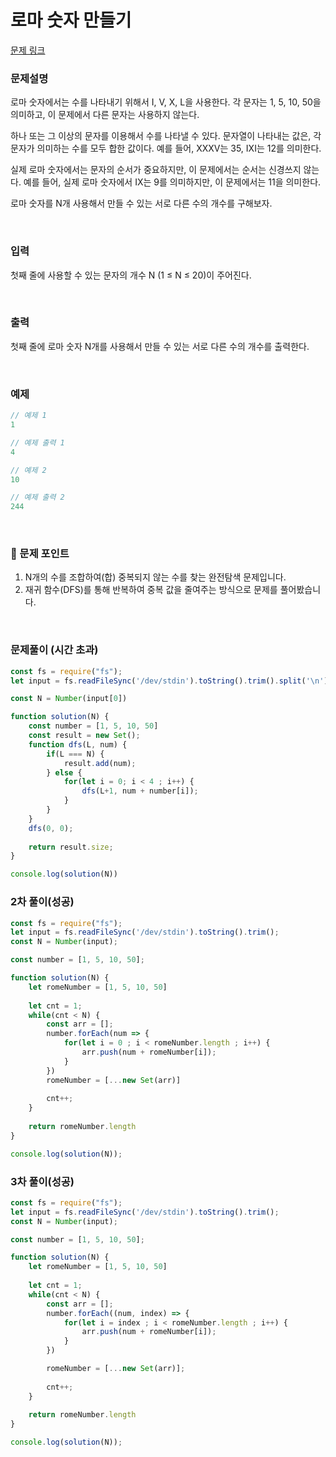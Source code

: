 # **로마 숫자 만들기**

[문제 링크](https://www.acmicpc.net/problem/16922)

### 문제설명

로마 숫자에서는 수를 나타내기 위해서 I, V, X, L을 사용한다. 각 문자는 1, 5, 10, 50을 의미하고, 이 문제에서 다른 문자는 사용하지 않는다.

하나 또는 그 이상의 문자를 이용해서 수를 나타낼 수 있다. 문자열이 나타내는 값은, 각 문자가 의미하는 수를 모두 합한 값이다. 예를 들어, XXXV는 35, IXI는 12를 의미한다.

실제 로마 숫자에서는 문자의 순서가 중요하지만, 이 문제에서는 순서는 신경쓰지 않는다. 예를 들어, 실제 로마 숫자에서 IX는 9를 의미하지만, 이 문제에서는 11을 의미한다.

로마 숫자를 N개 사용해서 만들 수 있는 서로 다른 수의 개수를 구해보자.

<br/>

### 입력

첫째 줄에 사용할 수 있는 문자의 개수 N (1 ≤ N ≤ 20)이 주어진다.

<br/>

### 출력

첫째 줄에 로마 숫자 N개를 사용해서 만들 수 있는 서로 다른 수의 개수를 출력한다.

<br/>

### 예제

```jsx
// 예제 1
1

// 예제 출력 1
4

// 예제 2
10

// 예제 출력 2
244
```

<br/>

### 📕 문제 포인트

1. N개의 수를 조합하여(합) 중복되지 않는 수를 찾는 완전탐색 문제입니다.
2. 재귀 함수(DFS)를 통해 반복하여 중복 값을 줄여주는 방식으로 문제를 풀어봤습니다.

<br/>

### 문제풀이 (시간 초과)

```jsx
const fs = require("fs");
let input = fs.readFileSync('/dev/stdin').toString().trim().split('\n');

const N = Number(input[0])

function solution(N) {
    const number = [1, 5, 10, 50]
    const result = new Set();
    function dfs(L, num) {
        if(L === N) {
            result.add(num);
        } else {
            for(let i = 0; i < 4 ; i++) {
                dfs(L+1, num + number[i]);
            }
        }
    }
    dfs(0, 0);
    
    return result.size;
}

console.log(solution(N))
```

### 2차 풀이(성공)

```jsx
const fs = require("fs");
let input = fs.readFileSync('/dev/stdin').toString().trim();
const N = Number(input);

const number = [1, 5, 10, 50];

function solution(N) {
    let romeNumber = [1, 5, 10, 50]
    
    let cnt = 1;
    while(cnt < N) {
        const arr = [];
        number.forEach(num => {
            for(let i = 0 ; i < romeNumber.length ; i++) {
                arr.push(num + romeNumber[i]);
            }
        })
        romeNumber = [...new Set(arr)]
        
        cnt++;
    }
    
    return romeNumber.length
}

console.log(solution(N));
```

### 3차 풀이(성공)
```js
const fs = require("fs");
let input = fs.readFileSync('/dev/stdin').toString().trim();
const N = Number(input);

const number = [1, 5, 10, 50];

function solution(N) {
    let romeNumber = [1, 5, 10, 50]
    
    let cnt = 1;
    while(cnt < N) {
        const arr = [];
        number.forEach((num, index) => {
            for(let i = index ; i < romeNumber.length ; i++) {
                arr.push(num + romeNumber[i]);
            }
        })

        romeNumber = [...new Set(arr)];
        
        cnt++;
    }
    
    return romeNumber.length
}

console.log(solution(N));
```